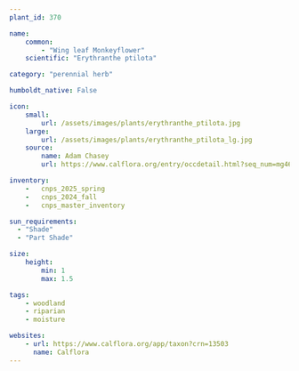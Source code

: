 ```yaml
---
plant_id: 370 

name: 
    common: 
        - "Wing leaf Monkeyflower"  
    scientific: "Erythranthe ptilota"  

category: "perennial herb"

humboldt_native: False

icon: 
    small: 
        url: /assets/images/plants/erythranthe_ptilota.jpg 
    large: 
        url: /assets/images/plants/erythranthe_ptilota_lg.jpg 
    source: 
        name: Adam Chasey 
        url: https://www.calflora.org/entry/occdetail.html?seq_num=mg46474

inventory: 
    -   cnps_2025_spring
    -   cnps_2024_fall
    -   cnps_master_inventory

sun_requirements:
  - "Shade"
  - "Part Shade"

size:
    height: 
        min: 1 
        max: 1.5

tags: 
    - woodland
    - riparian
    - moisture

websites: 
    - url: https://www.calflora.org/app/taxon?crn=13503 
      name: Calflora
---
```

